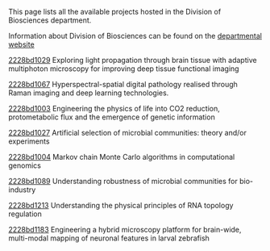This page lists all the available projects hosted in the Division of Biosciences department.

Information about Division of Biosciences can be found on the [departmental website](https://www.ucl.ac.uk/biosciences)

[2228bd1029](../projects/2228bd1029.md) Exploring light propagation through brain tissue with adaptive multiphoton microscopy for improving deep tissue functional imaging

[2228bd1067](../projects/2228bd1067.md) Hyperspectral-spatial digital pathology realised through Raman imaging and deep learning technologies.

[2228bd1003](../projects/2228bd1003.md) Engineering the physics of life into CO2 reduction, protometabolic flux and the emergence of genetic information

[2228bd1027](../projects/2228bd1027.md) Artificial selection of microbial communities: theory and/or experiments

[2228bd1004](../projects/2228bd1004.md) Markov chain Monte Carlo algorithms in computational genomics

[2228bd1089](../projects/2228bd1089.md) Understanding robustness of microbial communities for bio-industry

[2228bd1213](../projects/2228bd1213.md) Understanding the physical principles of RNA topology regulation

[2228bd1183](../projects/2228bd1183.md) Engineering a hybrid microscopy platform for brain-wide, multi-modal mapping of neuronal features in larval zebrafish